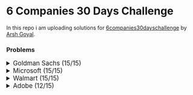 # 6 Companies 30 Days Challenge

In this repo i am uploading solutions for [6companies30dayschallenge](https://www.proelevate.in/dsa-practice/6-companies-30-days) by [Arsh Goyal](https://www.linkedin.com/in/arshgoyal/).

### Problems

<details>
<summary style="font-size: 1.2em">Goldman Sachs (15/15)</summary>

| Sr No. | Problems                                                                                               | Link                                                                                                                              | Status |
| :----- | :----------------------------------------------------------------------------------------------------- | :-------------------------------------------------------------------------------------------------------------------------------- | :----- |
| 1      | [Minimize the Maximum of Two Arrays](./goldman-sachs/_001_MinimizeMaxOf2Arrays.cpp)                    | [![Problem Link](./assets/leetcode.svg)](https://leetcode.com/problems/minimize-the-maximum-of-two-arrays/)                       | ✅     |
| 2      | [Employee Priority Systems](./goldman-sachs/_002_EmployeePrioritySystems.cpp)                          | [![Problem Link](./assets/leetcode.svg)](https://leetcode.com/problems/high-access-employees/)                                    | ✅     |
| 3      | [Kth smallest element Query](./goldman-sachs/_003_KthSmallestElementQuery.cpp)                         | [![Problem Link](./assets/leetcode.svg)](https://leetcode.com/problems/query-kth-smallest-trimmed-number/)                        | ✅     |
| 4      | [Combination Sum](./goldman-sachs/_004_CombinationSum.cpp)                                             | [![Problem Link](./assets/leetcode.svg)](https://leetcode.com/problems/combination-sum-iii/)                                      | ✅     |
| 5      | [Flip Matrix](./goldman-sachs/_005_FlipMatrix.cpp)                                                     | [![Problem Link](./assets/leetcode.svg)](https://leetcode.com/problems/random-flip-matrix/)                                       | ✅     |
| 6      | [Combinations in Phone Number](./goldman-sachs/_006_CombinationsInAPhoneNo.cpp)                        | [![Problem Link](./assets/leetcode.svg)](https://leetcode.com/problems/letter-combinations-of-a-phone-number/)                    | ✅     |
| 7      | [Find Missing and Repeating](./goldman-sachs/_007_FindMissingAndRepeating.cpp)                         | [![Problem Link](./assets/gfg.svg)](https://www.geeksforgeeks.org/problems/find-missing-and-repeating2512/1)                      | ✅     |
| 8      | [Finding Consecutive Integers From a Data Stream](./goldman-sachs/_008_FindingConsecutiveIntegers.cpp) | [![Problem Link](./assets/leetcode.svg)](https://leetcode.com/problems/find-consecutive-integers-from-a-data-stream/)             | ✅     |
| 9      | [Following a Number Pattern](./goldman-sachs/_009_FollowingNumberPatter.cpp)                           | [![Problem Link](./assets/gfg.svg)](https://www.geeksforgeeks.org/problems/number-following-a-pattern3126/1)                      | ✅     |
| 10     | [K - Divisible Element Subarrays](./goldman-sachs/_010_KDivisibleElementSubarrays.cpp)                 | [![Problem Link](./assets/leetcode.svg)](https://leetcode.com/problems/k-divisible-elements-subarrays/description/)               | ✅     |
| 11     | [Map Of Highest Peak](./goldman-sachs/_011_MapOfHighestPeak.cpp)                                       | [![Problem Link](./assets/leetcode.svg)](https://leetcode.com/problems/map-of-highest-peak/)                                      | ✅     |
| 12     | [Maximum Sum BST](./goldman-sachs/_012_MaximumSumBST.cpp)                                              | [![Problem Link](./assets/leetcode.svg)](https://leetcode.com/problems/maximum-sum-bst-in-binary-tree/)                           | ✅     |
| 13     | [People Aware of a Secret](./goldman-sachs/_013_PeopleAwareOfSecret.cpp)                               | [![Problem Link](./assets/leetcode.svg)](https://leetcode.com/problems/number-of-people-aware-of-a-secret/)                       | ✅     |
| 14     | [Run Length Encoding](./goldman-sachs/_014_RunLengthEncoding.cpp)                                      | [![Problem Link](./assets/gfg.svg)](https://www.geeksforgeeks.org/problems/run-length-encoding/1)                                 | ✅     |
| 15     | [Way to Reach a Position After K Steps](./goldman-sachs/_015_ReachPosAfterKSteps.cpp)                  | [![Problem Link](./assets/leetcode.svg)](https://leetcode.com/problems/number-of-ways-to-reach-a-position-after-exactly-k-steps/) | ✅     |

</details>

<details>
<summary style="font-size: 1.2em">Microsoft (15/15)</summary>
  
| Sr No. | Problems                                                                                               | Link                                                                                                                              | Status |
| :----- | :----------------------------------------------------------------------------------------------------- | :-------------------------------------------------------------------------------------------------------------------------------- | :----- |
| 1      | [Overlap Circle and Rectangle](./Microsoft/_001_overlapCircleAndRectangle.cpp)                         | [![Problem Link](./assets/leetcode.svg)](https://leetcode.com/problems/circle-and-rectangle-overlapping/)                          | ✅     |
| 2      | [Who is the Winner](./Microsoft/_002_WhoIsTheWInner.cpp)                                               | [![Problem Link](./assets/leetcode.svg)](https://leetcode.com/problems/find-the-winner-of-the-circular-game/)                      | ✅     |
| 3      | [Envelopes and Dolls](./Microsoft/_003_EnvelopesAndDolls.cpp/)                                         | [![Problem Link](./assets/leetcode.svg)](https://leetcode.com/problems/russian-doll-envelopes/)                                    | ✅     |
| 4      | [Image Smoother](./Microsoft/_004_ImageSmoother.cpp/)                                                  | [![Problem Link](./assets/leetcode.svg)](https://leetcode.com/problems/image-smoother/)                                            | ✅     |
| 5      | [Minimum Moves to equal Array Elements](./Microsoft/_005_MinimumMoves.cpp/)                                                                                                             | [![Problem Link](./assets/leetcode.svg)](https://leetcode.com/problems/minimum-moves-to-equal-array-elements-ii/)                  | ✅     |
| 6      | [Random Point in Non - Overlapping Rectangles](./Microsoft/_006_RandomPoint.cpp/)                      | [![Problem Link](./assets/leetcode.svg)](https://leetcode.com/problems/random-point-in-non-overlapping-rectangles/)                |  ✅    |
| 7      | [Bulls and Cows](./Microsoft/_007_BullsAndCows.cpp/)                                                   | [![Problem Link](./assets/leetcode.svg)](https://leetcode.com/problems/bulls-and-cows/)                                            | ✅     |
| 8      | [Counting nice Subarrays](./Microsoft/_008_CountingNiceSubarrays.cpp/)                                 | [![Problem Link](./assets/leetcode.svg)](https://leetcode.com/problems/count-number-of-nice-subarrays/)                            | ✅     |
| 9      | [Repeated Dna sequences](./Microsoft/_009_RepeatedDnaSequences.cpp/)                                   | [![Problem Link](./assets/leetcode.svg)](https://leetcode.com/problems/repeated-dna-sequences/)                                    | ✅     |
| 10     | [City With the Smallest Number of Threshold Distance](./Microsoft/_010_CitySmallestThreshold.cpp/)     | [![Problem Link](./assets/leetcode.svg)](https://leetcode.com/problems/find-the-city-with-the-smallest-number-of-neighbors-at-a-threshold-distance/description/)                                                                                   |  ✅    |
| 11     | [Count Number of Incremovable Subarrays I](./Microsoft/_011_CountNumberOfIncremovableSubarrays.cpp/)   | [![Problem Link](./assets/leetcode.svg)](https://leetcode.com/problems/count-the-number-of-incremovable-subarrays-i/)              |  ✅    |
| 12     | [Max Product of Length Of Two Palindromic Sequences](./Microsoft/_012_MaxProductPalindrome.cpp/)       | [![Problem Link](./assets/leetcode.svg)](https://leetcode.com/problems/maximum-product-of-the-length-of-two-palindromic-subsequences/description/) | ✅  |
| 13     | [Wiggle Sort](./Microsoft/_013_WiggleSort.cpp/)                                                        | [![Problem Link](./assets/leetcode.svg)](https://leetcode.com/problems/wiggle-sort-ii)                                             |   ✅   |
| 14     | [Shopping Offers](./Microsoft/_014_ShoppingOffers.cpp/)                                                | [![Problem Link](./assets/leetcode.svg)](https://leetcode.com/problems/shopping-offers/)                                           |   ✅   |
| 15     | [Minimum Cost to Convert String I](./Microsoft/_015_MinimumCostToStringI.cpp/)                         | [![Problem Link](./assets/leetcode.svg)](https://leetcode.com/problems/minimum-cost-to-convert-string-i/)                          |   ✅   |

</details>

<details>
<summary style="font-size: 1.2em">Walmart (15/15)</summary>
  
| Sr No. | Problems                                                                                               | Link                                                                                                                              | Status |
| :----- | :----------------------------------------------------------------------------------------------------- |:-------------------------------------------------------------------------------------------------------------------------------- | :----- |
| 1      | [Largest Divisible Subset](./Walmart/_001_LargestDivisibleSubset.cpp)                         | [![Problem Link](./assets/leetcode.svg)](https://leetcode.com/problems/largest-divisible-subset/)                                        | ✅     |
| 2      | [Find Subsequence of Length K With the Largest Sum](./Walmart/_002_SubsequenceOfLengthK.cpp)  | [![Problem Link](./assets/leetcode.svg)](https://leetcode.com/problems/find-subsequence-of-length-k-with-the-largest-sum/)               | ✅     |
| 3      | [Amount of time for the Binary Tree to be Infected](./Walmart/_003_InfectedBinaryTree.cpp)    | [![Problem Link](./assets/leetcode.svg)](https://leetcode.com/problems/amount-of-time-for-binary-tree-to-be-infected/)                   | ✅     |
| 4      | [K-diff Pairs in an Array](./Walmart/_004_KDiffPairs.cpp)                                     | [![Problem Link](./assets/leetcode.svg)](https://leetcode.com/problems/k-diff-pairs-in-an-array/)                                        | ✅     |
| 5      | [Count the Number of Square-Free Subsets](./Walmart/_005_CountNoOfSquareFreeSubsets.cpp)      | [![Problem Link](./assets/leetcode.svg)](https://leetcode.com/problems/count-the-number-of-square-free-subsets/)                         | ✅     |
| 6      | [Rotate Function](./Walmart/_006_MaxRotateFunction.cpp)                                       | [![Problem Link](./assets/leetcode.svg)](https://leetcode.com/problems/rotate-function/description/)                                     | ✅     |
| 7      | [Get Equal Substrings Within Budget](./Walmart/_007_EqualStringsWithinBudget.cpp)             | [![Problem Link](./assets/leetcode.svg)](https://leetcode.com/problems/get-equal-substrings-within-budget/)                              | ✅     |
| 8      | [Friends of Appropriate Ages](./Walmart/_008_FriendsAppropriateAges.cpp)                      | [![Problem Link](./assets/leetcode.svg)](https://leetcode.com/problems/friends-of-appropriate-ages/)                                     | ✅     |
| 9      | [Maximum Length of Repeated Subarray](./Walmart/_009_maxLenRepeatedSubarray.cpp)              | [![Problem Link](./assets/leetcode.svg)](https://leetcode.com/problems/maximum-length-of-repeated-subarray/)                             | ✅     |
| 10     | [Verify Preorder Serialization of a Binary Tree](./Walmart/_010_preOrderSerialization.cpp)    | [![Problem Link](./assets/leetcode.svg)](https://leetcode.com/problems/verify-preorder-serialization-of-a-binary-tree/)                  | ✅     |
| 11     | [Top K Frequent Words](./Walmart/_011_topKFrequentWords.cpp)                                  | [![Problem Link](./assets/leetcode.svg)](https://leetcode.com/problems/top-k-frequent-words/)                                            | ✅     |
| 12     | [Battleships in a Board](./Walmart/_012_battleshipsInABoard.cpp)                              | [![Problem Link](./assets/leetcode.svg)](https://leetcode.com/problems/battleships-in-a-board/)                                          | ✅     |
| 13     | [Sort Characters by frequency](./Walmart/_013_sortCharactersByFreq.cpp)                       | [![Problem Link](./assets/leetcode.svg)](https://leetcode.com/problems/sort-characters-by-frequency/)                                    | ✅     |
| 14     | [Word Break](./Walmart/_014_wordBreak.cpp)                                                    | [![Problem Link](./assets/leetcode.svg)](https://leetcode.com/problems/word-break/)                                                      | ✅     |
| 15     | [Extra Characters in a String](./Walmart/_015_extraCharInString.cpp)                          | [![Problem Link](./assets/leetcode.svg)](https://leetcode.com/problems/extra-characters-in-a-string/)                                    | ✅     |

</details>

<details>
<summary style="font-size: 1.2em">Adobe (12/15)</summary>

| Sr No. | Problems                                                                                | Link                                                                                                                     | Status |
| :----- | :-------------------------------------------------------------------------------------- | :----------------------------------------------------------------------------------------------------------------------- | :----- |
| 1      | [Trim a Binary Search Tree](./Adobe/_001_trimABST.cpp)                                  | [![Problem Link](./assets/leetcode.svg)](https://leetcode.com/problems/trim-a-binary-search-tree/)                       | ✅     |
| 2      | [Construct the longest New String](./Adobe/_002_constructLongestNewString.cpp)          | [![Problem Link](./assets/leetcode.svg)](https://leetcode.com/problems/construct-the-longest-new-string/description/)    | ✅     |
| 3      | [Short Encoding of Words](./Adobe/_003_shortWordsEncoding.cpp)                          | [![Problem Link](./assets/leetcode.svg)](https://leetcode.com/problems/short-encoding-of-words/)                         | ✅     |
| 4      | [Constrained Subsequence Sum](./Adobe/_004_constrainedSum.cpp)                          | [![Problem Link](./assets/leetcode.svg)](https://leetcode.com/problems/constrained-subsequence-sum/)                     |        |
| 5      | [Special Permutations](./Adobe/_005_specialPermutations.cpp)                            | [![Problem Link](./assets/leetcode.svg)](https://leetcode.com/problems/special-permutations/)                            | ✅     |
| 6      | [Matrix Cells in Distance Order](./Adobe/_006_matrixCellsInDistanceOrder.cpp)           | [![Problem Link](./assets/leetcode.svg)](https://leetcode.com/problems/matrix-cells-in-distance-order/)                  | ✅     |
| 7      | [The Skyline Problem](./Adobe/_007_skylineProblem.cpp)                                  | [![Problem Link](./assets/leetcode.svg)](https://leetcode.com/problems/special-permutations/)                            |        |
| 8      | [Minimum Cost of a Path With Special Roads](./Adobe/_008_specialRoads.cpp)              | [![Problem Link](./assets/leetcode.svg)](https://leetcode.com/problems/minimum-cost-of-a-path-with-special-roads/)       | ✅     |
| 9      | [Longest Word in Dictionary through Deleting](./Adobe/_009_longestDictionaryDelete.cpp) | [![Problem Link](./assets/leetcode.svg)](https://leetcode.com/problems/longest-word-in-dictionary-through-deleting/)     | ✅     |
| 10     | [Find Players With Zero or One Losses](./Adobe/_010_playersWithZeroOrOneLoss.cpp)       | [![Problem Link](./assets/leetcode.svg)](https://leetcode.com/problems/find-players-with-zero-or-one-losses/)            | ✅     |
| 11     | [Cinema Seat Allocation](./Adobe/_011_cinemaSeatAlloc.cpp)                              | [![Problem Link](./assets/leetcode.svg)](https://leetcode.com/problems/cinema-seat-allocation/)                          | ✅     |
| 12     | [Airplane Seat Assignment Probability](./Adobe/_012_airplaneSeatAssignment.cpp)         | [![Problem Link](./assets/leetcode.svg)](https://leetcode.com/problems/airplane-seat-assignment-probability/)            | ✅     |
| 13     | [Erect The Fence](./Adobe/_013_erectTheFence.cpp)                                       | [![Problem Link](./assets/leetcode.svg)](https://leetcode.com/problems/erect-the-fence/)                                 |        |
| 14     | [Get Equal Substrings within Budget](./Adobe/_014_getEqualSubstrings.cpp)               | [![Problem Link](./assets/leetcode.svg)](https://leetcode.com/problems/get-equal-substrings-within-budget/)              | ✅     |
| 15     | [Last moment before all Ants fall out of a plank](./Adobe/_015_lastMomentsAnts.cpp)     | [![Problem Link](./assets/leetcode.svg)](https://leetcode.com/problems/last-moment-before-all-ants-fall-out-of-a-plank/) | ✅     |

</details>
